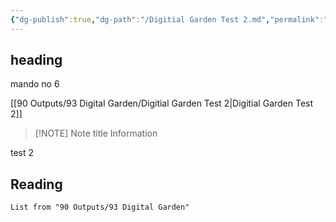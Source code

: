 ```yaml
---
{"dg-publish":true,"dg-path":"/Digitial Garden Test 2.md","permalink":"//digitial-garden-test-2/","created":"","updated":""}
---
```



## heading

mando no 6

[[90 Outputs/93 Digital Garden/Digitial Garden Test 2\|Digitial Garden Test 2]]

> [!NOTE] Note title
> Information


test 2 
## Reading

``` dataview
List from "90 Outputs/93 Digital Garden"
```
